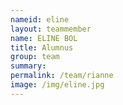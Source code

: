 ```yaml
---
nameid: eline
layout: teammember
name: ELINE BOL
title: Alumnus
group: team
summary: 
permalink: /team/rianne
image: /img/eline.jpg
---
```


